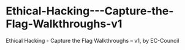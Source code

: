 # Ethical-Hacking---Capture-the-Flag-Walkthroughs-v1
Ethical Hacking - Capture the Flag Walkthroughs – v1, by EC-Council
